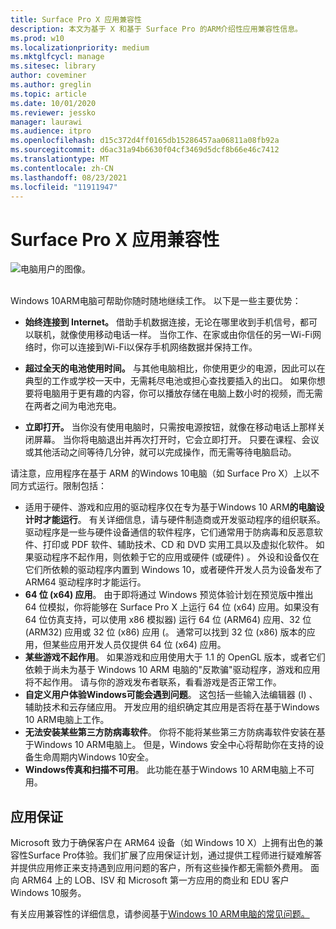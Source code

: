 ```yaml
---
title: Surface Pro X 应用兼容性
description: 本文为基于 X 和基于 Surface Pro 的ARM介绍性应用兼容性信息。
ms.prod: w10
ms.localizationpriority: medium
ms.mktglfcycl: manage
ms.sitesec: library
author: coveminer
ms.author: greglin
ms.topic: article
ms.date: 10/01/2020
ms.reviewer: jessko
manager: laurawi
ms.audience: itpro
ms.openlocfilehash: d15c372d4ff0165db15286457aa06811a08fb92a
ms.sourcegitcommit: d6ac31a94b6630f04cf3469d5dcf8b66e46c7412
ms.translationtype: MT
ms.contentlocale: zh-CN
ms.lasthandoff: 08/23/2021
ms.locfileid: "11911947"
---
```

# <a name="surface-pro-x-app-compatibility"></a>Surface Pro X 应用兼容性



 ![电脑用户的图像。](images/4527790_en_4.png)<br><br>



Windows 10ARM电脑可帮助你随时随地继续工作。 以下是一些主要优势：

- **始终连接到 Internet。** 借助手机数据连接，无论在哪里收到手机信号，都可以联机，就像使用移动电话一样。 当你工作、在家或由你信任的另一Wi-Fi网络时，你可以连接到Wi-Fi以保存手机网络数据并保持工作。

- **超过全天的电池使用时间。**  与其他电脑相比，你使用更少的电源，因此可以在典型的工作或学校一天中，无需耗尽电池或担心查找要插入的出口。 如果你想要将电脑用于更有趣的内容，你可以播放存储在电脑上数小时的视频，而无需在两者之间为电池充电。

- **立即打开。** 当你没有使用电脑时，只需按电源按钮，就像在移动电话上那样关闭屏幕。 当你将电脑退出并再次打开时，它会立即打开。 只要在课程、会议或其他活动之间等待几分钟，就可以完成操作，而无需等待电脑启动。

请注意，应用程序在基于 ARM 的Windows 10电脑（如 Surface Pro X）上以不同方式运行。限制包括：

- 适用于硬件、游戏和应用的驱动程序仅在专为基于Windows 10 ARM**的电脑设计时才能运行**。 有关详细信息，请与硬件制造商或开发驱动程序的组织联系。 驱动程序是一些与硬件设备通信的软件程序，它们通常用于防病毒和反恶意软件、打印或 PDF 软件、辅助技术、CD 和 DVD 实用工具以及虚拟化软件。 如果驱动程序不起作用，则依赖于它的应用或硬件 (或硬件) 。 外设和设备仅在它们所依赖的驱动程序内置到 Windows 10，或者硬件开发人员为设备发布了 ARM64 驱动程序时才能运行。
- **64 位 (x64) 应用**。 由于即将通过 Windows 预览体验计划在预览版中推出 64 位模拟，你将能够在 Surface Pro X 上运行 64 位 (x64) 应用。如果没有 64 位仿真支持，可以使用 x86 模拟器) 运行 64 位 (ARM64) 应用、32 位 (ARM32) 应用或 32 位 (x86) 应用 (。 通常可以找到 32 位 (x86) 版本的应用，但某些应用开发人员仅提供 64 位 (x64) 应用。
- **某些游戏不起作用**。 如果游戏和应用使用大于 1.1 的 OpenGL 版本，或者它们依赖于尚未为基于 Windows 10 ARM 电脑的"反欺骗"驱动程序，游戏和应用将不起作用。 请与你的游戏发布者联系，看看游戏是否正常工作。
- **自定义用户体验Windows可能会遇到问题**。 这包括一些输入法编辑器 (I) 、辅助技术和云存储应用。 开发应用的组织确定其应用是否将在基于Windows 10 ARM电脑上工作。
- **无法安装某些第三方防病毒软件**。 你将不能将某些第三方防病毒软件安装在基于Windows 10 ARM电脑上。 但是，Windows 安全中心将帮助你在支持的设备生命周期内Windows 10安全。
- **Windows传真和扫描不可用**。 此功能在基于Windows 10 ARM电脑上不可用。

## <a name="app-assure"></a>应用保证

Microsoft 致力于确保客户在 ARM64 设备（如 Windows 10 X）上拥有出色的兼容性Surface Pro体验。我们扩展了应用保证计划，通过提供工程师进行疑难解答并提供应用修正来支持遇到应用问题的客户，所有这些操作都无需额外费用。 面向 ARM64 上的 LOB、ISV 和 Microsoft 第一方应用的商业和 EDU 客户Windows 10服务。 

有关应用兼容性的详细信息，请参阅基于[Windows 10 ARM电脑的常见问题。](https://support.microsoft.com/en-us/help/4521606)
